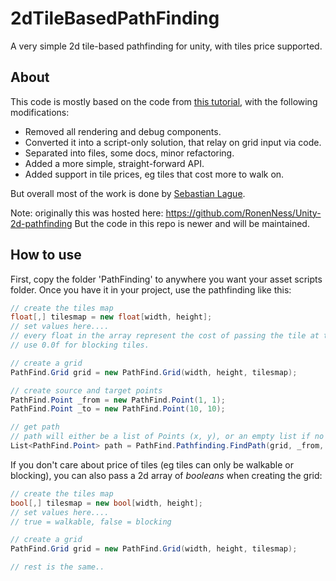 # 2dTileBasedPathFinding

A very simple 2d tile-based pathfinding for unity, with tiles price supported.

## About

This code is mostly based on the code from [this tutorial](https://www.youtube.com/watch?v=mZfyt03LDH4), with the following modifications:

- Removed all rendering and debug components.
- Converted it into a script-only solution, that relay on grid input via code.
- Separated into files, some docs, minor refactoring.
- Added a more simple, straight-forward API.
- Added support in tile prices, eg tiles that cost more to walk on.

But overall most of the work is done by [Sebastian Lague](https://www.youtube.com/channel/UCmtyQOKKmrMVaKuRXz02jbQ).

Note: originally this was hosted here: https://github.com/RonenNess/Unity-2d-pathfinding
But the code in this repo is newer and will be maintained.

## How to use

First, copy the folder 'PathFinding' to anywhere you want your asset scripts folder. Once you have it in your project, use the pathfinding like this:

```C#
// create the tiles map
float[,] tilesmap = new float[width, height];
// set values here....
// every float in the array represent the cost of passing the tile at that position.
// use 0.0f for blocking tiles.

// create a grid
PathFind.Grid grid = new PathFind.Grid(width, height, tilesmap);

// create source and target points
PathFind.Point _from = new PathFind.Point(1, 1);
PathFind.Point _to = new PathFind.Point(10, 10);

// get path
// path will either be a list of Points (x, y), or an empty list if no path is found.
List<PathFind.Point> path = PathFind.Pathfinding.FindPath(grid, _from, _to);
```

If you don't care about price of tiles (eg tiles can only be walkable or blocking), you can also pass a 2d array of *booleans* when creating the grid:
```C#
// create the tiles map
bool[,] tilesmap = new bool[width, height];
// set values here....
// true = walkable, false = blocking

// create a grid
PathFind.Grid grid = new PathFind.Grid(width, height, tilesmap);

// rest is the same..
```
